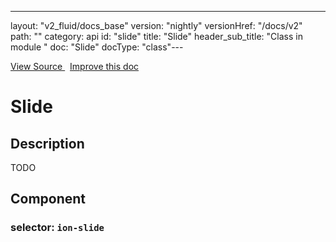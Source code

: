 ---
layout: "v2_fluid/docs_base"
version: "nightly"
versionHref: "/docs/v2"
path: ""
category: api
id: "slide"
title: "Slide"
header_sub_title: "Class in module "
doc: "Slide"
docType: "class"---




<div class="improve-docs">
  <a href='http://github.com/driftyco/ionic2/tree/master/ionic/components/slides/slides.ts#L451'>
    View Source
  </a>
  &nbsp;
  <a href='http://github.com/driftyco/ionic2/edit/master/ionic/components/slides/slides.ts#L451'>
    Improve this doc
  </a>

</div>




<h1 class="api-title">


Slide






</h1>






<h2>Description</h2>

<p>TODO</p>


<h2>Component</h2>
<h3>selector: <code>ion-slide</code></h3>



<!-- end content block -->


<!-- end body block -->


